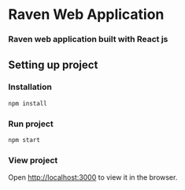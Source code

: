 # Raven Web Application

### Raven web application built with React js

## Setting up project

### Installation

```bash
npm install
```

### Run project

```bash
npm start
```

### View project

Open [http://localhost:3000](http://localhost:3000) to view it in the browser.
